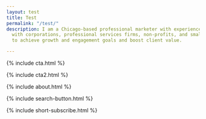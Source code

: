 ```yaml
---
layout: test
title: Test
permalink: "/test/"
description: I am a Chicago-based professional marketer with experience partnering
  with corporations, professional services firms, non-profits, and small business
  to achieve growth and engagement goals and boost client value.

---
```

{% include cta.html %}

{% include cta2.html %}

{% include about.html %}

{% include search-button.html %}

{% include short-subscribe.html %}